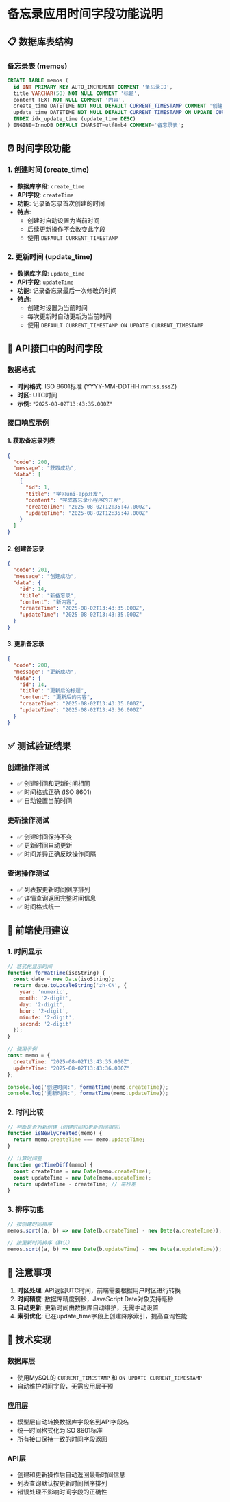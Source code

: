 # 备忘录应用时间字段功能说明

## 📋 数据库表结构

### 备忘录表 (memos)
```sql
CREATE TABLE memos (
  id INT PRIMARY KEY AUTO_INCREMENT COMMENT '备忘录ID',
  title VARCHAR(50) NOT NULL COMMENT '标题',
  content TEXT NOT NULL COMMENT '内容',
  create_time DATETIME NOT NULL DEFAULT CURRENT_TIMESTAMP COMMENT '创建时间',
  update_time DATETIME NOT NULL DEFAULT CURRENT_TIMESTAMP ON UPDATE CURRENT_TIMESTAMP COMMENT '更新时间',
  INDEX idx_update_time (update_time DESC)
) ENGINE=InnoDB DEFAULT CHARSET=utf8mb4 COMMENT='备忘录表';
```

## ⏰ 时间字段功能

### 1. 创建时间 (create_time)
- **数据库字段**: `create_time`
- **API字段**: `createTime`
- **功能**: 记录备忘录首次创建的时间
- **特点**: 
  - 创建时自动设置为当前时间
  - 后续更新操作不会改变此字段
  - 使用 `DEFAULT CURRENT_TIMESTAMP`

### 2. 更新时间 (update_time)
- **数据库字段**: `update_time`
- **API字段**: `updateTime`
- **功能**: 记录备忘录最后一次修改的时间
- **特点**:
  - 创建时设置为当前时间
  - 每次更新时自动更新为当前时间
  - 使用 `DEFAULT CURRENT_TIMESTAMP ON UPDATE CURRENT_TIMESTAMP`

## 🔄 API接口中的时间字段

### 数据格式
- **时间格式**: ISO 8601标准 (YYYY-MM-DDTHH:mm:ss.sssZ)
- **时区**: UTC时间
- **示例**: `"2025-08-02T13:43:35.000Z"`

### 接口响应示例

#### 1. 获取备忘录列表
```json
{
  "code": 200,
  "message": "获取成功",
  "data": [
    {
      "id": 1,
      "title": "学习uni-app开发",
      "content": "完成备忘录小程序的开发",
      "createTime": "2025-08-02T12:35:47.000Z",
      "updateTime": "2025-08-02T12:35:47.000Z"
    }
  ]
}
```

#### 2. 创建备忘录
```json
{
  "code": 201,
  "message": "创建成功",
  "data": {
    "id": 14,
    "title": "新备忘录",
    "content": "新内容",
    "createTime": "2025-08-02T13:43:35.000Z",
    "updateTime": "2025-08-02T13:43:35.000Z"
  }
}
```

#### 3. 更新备忘录
```json
{
  "code": 200,
  "message": "更新成功",
  "data": {
    "id": 14,
    "title": "更新后的标题",
    "content": "更新后的内容",
    "createTime": "2025-08-02T13:43:35.000Z",
    "updateTime": "2025-08-02T13:43:36.000Z"
  }
}
```

## ✅ 测试验证结果

### 创建操作测试
- ✅ 创建时间和更新时间相同
- ✅ 时间格式正确 (ISO 8601)
- ✅ 自动设置当前时间

### 更新操作测试
- ✅ 创建时间保持不变
- ✅ 更新时间自动更新
- ✅ 时间差异正确反映操作间隔

### 查询操作测试
- ✅ 列表按更新时间倒序排列
- ✅ 详情查询返回完整时间信息
- ✅ 时间格式统一

## 🎯 前端使用建议

### 1. 时间显示
```javascript
// 格式化显示时间
function formatTime(isoString) {
  const date = new Date(isoString);
  return date.toLocaleString('zh-CN', {
    year: 'numeric',
    month: '2-digit',
    day: '2-digit',
    hour: '2-digit',
    minute: '2-digit',
    second: '2-digit'
  });
}

// 使用示例
const memo = {
  createTime: "2025-08-02T13:43:35.000Z",
  updateTime: "2025-08-02T13:43:36.000Z"
};

console.log('创建时间:', formatTime(memo.createTime));
console.log('更新时间:', formatTime(memo.updateTime));
```

### 2. 时间比较
```javascript
// 判断是否为新创建（创建时间和更新时间相同）
function isNewlyCreated(memo) {
  return memo.createTime === memo.updateTime;
}

// 计算时间差
function getTimeDiff(memo) {
  const createTime = new Date(memo.createTime);
  const updateTime = new Date(memo.updateTime);
  return updateTime - createTime; // 毫秒差
}
```

### 3. 排序功能
```javascript
// 按创建时间排序
memos.sort((a, b) => new Date(b.createTime) - new Date(a.createTime));

// 按更新时间排序（默认）
memos.sort((a, b) => new Date(b.updateTime) - new Date(a.updateTime));
```

## 📝 注意事项

1. **时区处理**: API返回UTC时间，前端需要根据用户时区进行转换
2. **时间精度**: 数据库精度到秒，JavaScript Date对象支持毫秒
3. **自动更新**: 更新时间由数据库自动维护，无需手动设置
4. **索引优化**: 已在update_time字段上创建降序索引，提高查询性能

## 🔧 技术实现

### 数据库层
- 使用MySQL的 `CURRENT_TIMESTAMP` 和 `ON UPDATE CURRENT_TIMESTAMP`
- 自动维护时间字段，无需应用层干预

### 应用层
- 模型层自动转换数据库字段名到API字段名
- 统一时间格式化为ISO 8601标准
- 所有接口保持一致的时间字段返回

### API层
- 创建和更新操作后自动返回最新时间信息
- 列表查询默认按更新时间倒序排列
- 错误处理不影响时间字段的正确性
